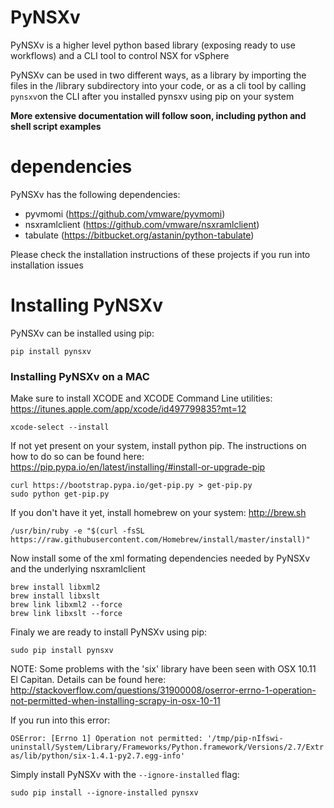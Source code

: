# PyNSXv
PyNSXv is a higher level python based library (exposing ready to use workflows) and a CLI tool to control NSX for vSphere

PyNSXv can be used in two different ways, as a library by importing the files in the /library subdirectory into your code, or as a cli tool by calling `pynsxv`on the CLI after you installed pynsxv using pip on your system

**More extensive documentation will follow soon, including python and shell script examples**

# dependencies
PyNSXv has the following dependencies:
- pyvmomi (https://github.com/vmware/pyvmomi)
- nsxramlclient (https://github.com/vmware/nsxramlclient)
- tabulate (https://bitbucket.org/astanin/python-tabulate) 

Please check the installation instructions of these projects if you run into installation issues

# Installing PyNSXv

PyNSXv can be installed using pip:
```shell
pip install pynsxv
```

### Installing PyNSXv on a MAC

Make sure to install XCODE and XCODE Command Line utilities:
https://itunes.apple.com/app/xcode/id497799835?mt=12 

```shell
xcode-select --install
```
If not yet present on your system, install python pip. The instructions on how to do so can be found here: https://pip.pypa.io/en/latest/installing/#install-or-upgrade-pip 
```shell
curl https://bootstrap.pypa.io/get-pip.py > get-pip.py
sudo python get-pip.py
```
If you don't have it yet, install homebrew on your system: http://brew.sh 
```shell
/usr/bin/ruby -e "$(curl -fsSL https://raw.githubusercontent.com/Homebrew/install/master/install)"
```
Now install some of the xml formating dependencies needed by PyNSXv and the underlying nsxramlclient
```shell
brew install libxml2
brew install libxslt
brew link libxml2 --force
brew link libxslt --force
```

Finaly we are ready to install PyNSXv using pip:
```shell
sudo pip install pynsxv
```


NOTE: Some problems with the 'six' library have been seen with OSX 10.11 El Capitan. Details can be found here:
http://stackoverflow.com/questions/31900008/oserror-errno-1-operation-not-permitted-when-installing-scrapy-in-osx-10-11 

If you run into this error:

`OSError: [Errno 1] Operation not permitted: '/tmp/pip-nIfswi-uninstall/System/Library/Frameworks/Python.framework/Versions/2.7/Extras/lib/python/six-1.4.1-py2.7.egg-info'` 

Simply install PyNSXv with the `--ignore-installed` flag:
```shell
sudo pip install --ignore-installed pynsxv
```
